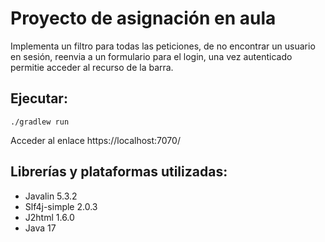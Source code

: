 # Proyecto de asignación en aula

Implementa un filtro para todas las peticiones, 
de no encontrar un usuario en sesión, reenvia a un formulario 
para el login, una vez autenticado permitie acceder al recurso de la barra.

## Ejecutar:

```
./gradlew run
```
Acceder al enlace https://localhost:7070/

## Librerías y plataformas utilizadas:
* Javalin 5.3.2
* Slf4j-simple 2.0.3
* J2html 1.6.0
* Java 17